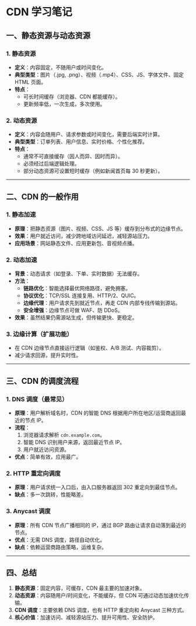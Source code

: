 # CDN 学习笔记

## 一、静态资源与动态资源

### 1. 静态资源
- **定义**：内容固定，不随用户或时间变化。
- **典型类型**：图片（.jpg, .png）、视频（.mp4）、CSS、JS、字体文件、固定 HTML 页面。
- **特点**：
  - 可长时间缓存（浏览器、CDN 都能缓存）。
  - 更新频率低，一次生成，多次使用。

### 2. 动态资源
- **定义**：内容会随用户、请求参数或时间变化，需要后端实时计算。
- **典型类型**：订单列表、用户信息、实时价格、个性化推荐。
- **特点**：
  - 通常不可直接缓存（因人而异、因时而异）。
  - 必须经过后端逻辑处理。
  - 部分动态资源可设置短时缓存（例如新闻首页每 30 秒更新）。

---

## 二、CDN 的一般作用

### 1. 静态加速
- **原理**：把静态资源（图片、视频、CSS、JS 等）缓存到分布式的边缘节点。
- **效果**：用户就近访问，减少跨地域访问延迟，减轻源站压力。
- **应用场景**：网站静态文件、应用更新包、音视频点播。

### 2. 动态加速
- **背景**：动态请求（如登录、下单、实时数据）无法缓存。
- **方法**：
  - **链路优化**：智能选择最优网络路径，避免拥塞。
  - **协议优化**：TCP/SSL 连接复用、HTTP/2、QUIC。
  - **边缘代理**：用户请求先到就近节点，再走 CDN 内部专线传输到源站。
  - **安全增强**：边缘节点可做 WAF、防 DDoS。
- **效果**：虽然结果仍需源站生成，但传输更快、更稳定。

### 3. 边缘计算（扩展功能）
- 在 CDN 边缘节点直接运行逻辑（如鉴权、A/B 测试、内容裁剪）。
- 减少请求回源，提升实时性。

---

## 三、CDN 的调度流程

### 1. DNS 调度（最常见）
- **原理**：用户解析域名时，CDN 的智能 DNS 根据用户所在地区/运营商返回最近的节点 IP。
- **流程**：
  1. 浏览器请求解析 `cdn.example.com`。
  2. 智能 DNS 识别用户来源，返回最近节点 IP。
  3. 用户就近访问资源。
- **优点**：简单有效，应用最广。

### 2. HTTP 重定向调度
- **原理**：用户请求统一入口后，由入口服务器返回 302 重定向到最佳节点。
- **缺点**：多一次跳转，性能略差。

### 3. Anycast 调度
- **原理**：所有 CDN 节点广播相同的 IP，通过 BGP 路由让请求自动落到最近的节点。
- **优点**：无需 DNS 调度，路径自动优化。
- **缺点**：依赖运营商路由策略，运维复杂。

---

## 四、总结
1. **静态资源**：固定内容，可缓存，CDN 最主要的加速对象。
2. **动态资源**：内容随用户/时间变化，不能缓存，但 CDN 可通过动态加速优化传输。
3. **CDN 调度**：主要依赖 DNS 调度，也有 HTTP 重定向和 Anycast 三种方式。
4. **核心价值**：加速访问、减轻源站压力、提升可用性、安全防护。

